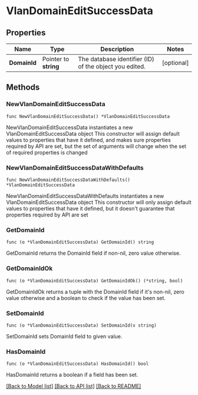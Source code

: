 # VlanDomainEditSuccessData

## Properties

Name | Type | Description | Notes
------------ | ------------- | ------------- | -------------
**DomainId** | Pointer to **string** | The database identifier (ID) of the object you edited. | [optional] 

## Methods

### NewVlanDomainEditSuccessData

`func NewVlanDomainEditSuccessData() *VlanDomainEditSuccessData`

NewVlanDomainEditSuccessData instantiates a new VlanDomainEditSuccessData object
This constructor will assign default values to properties that have it defined,
and makes sure properties required by API are set, but the set of arguments
will change when the set of required properties is changed

### NewVlanDomainEditSuccessDataWithDefaults

`func NewVlanDomainEditSuccessDataWithDefaults() *VlanDomainEditSuccessData`

NewVlanDomainEditSuccessDataWithDefaults instantiates a new VlanDomainEditSuccessData object
This constructor will only assign default values to properties that have it defined,
but it doesn't guarantee that properties required by API are set

### GetDomainId

`func (o *VlanDomainEditSuccessData) GetDomainId() string`

GetDomainId returns the DomainId field if non-nil, zero value otherwise.

### GetDomainIdOk

`func (o *VlanDomainEditSuccessData) GetDomainIdOk() (*string, bool)`

GetDomainIdOk returns a tuple with the DomainId field if it's non-nil, zero value otherwise
and a boolean to check if the value has been set.

### SetDomainId

`func (o *VlanDomainEditSuccessData) SetDomainId(v string)`

SetDomainId sets DomainId field to given value.

### HasDomainId

`func (o *VlanDomainEditSuccessData) HasDomainId() bool`

HasDomainId returns a boolean if a field has been set.


[[Back to Model list]](../README.md#documentation-for-models) [[Back to API list]](../README.md#documentation-for-api-endpoints) [[Back to README]](../README.md)


